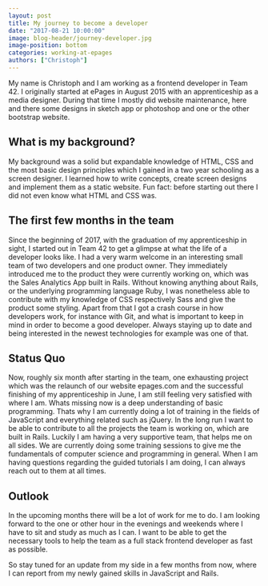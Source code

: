 ```yaml
---
layout: post
title: My journey to become a developer
date: "2017-08-21 10:00:00"
image: blog-header/journey-developer.jpg
image-position: bottom
categories: working-at-epages
authors: ["Christoph"]
---
```

My name is Christoph and I am working as a frontend developer in Team 42. I originally started at ePages in August 2015 with an apprenticeship as a media designer. During that time I mostly did website maintenance, here and there some designs in sketch app or photoshop and one or the other bootstrap website.

## What is my background?

My background was a solid but expandable knowledge of HTML, CSS and the most basic design principles which I gained in a two year schooling as a screen designer. I learned how to write concepts, create screen designs and implement them as a static website. Fun fact: before starting out there I did not even know what HTML and CSS was.

## The first few months in the team

Since the beginning of 2017, with the graduation of my apprenticeship in sight, I started out in Team 42 to get a glimpse at what the life of a developer looks like. I had a very warm welcome in an interesting small team of two developers and one product owner. They immediately introduced me to the product they were currently working on, which was the Sales Analytics App built in Rails. Without knowing anything about Rails, or the underlying programming language Ruby, I was nonetheless able to contribute with my knowledge of CSS respectively Sass and give the product some styling. Apart from that I got a crash course in how developers work, for instance with Git, and what is important to keep in mind in order to become a good developer. Always staying up to date and being interested in the newest technologies for example was one of that.

## Status Quo

Now, roughly six month after starting in the team, one exhausting project which was the relaunch of our website epages.com and the successful finishing of my apprenticeship in June, I am still feeling very satisfied with where I am. Whats missing now is a deep understanding of basic programming. Thats why I am currently doing a lot of training in the fields of JavaScript and everything related such as jQuery. In the long run I want to be able to contribute to all the projects the team is working on, which are built in Rails. Luckily I am having a very supportive team, that helps me on all sides. We are currently doing some training sessions to give me the fundamentals of computer science and programming in general. When I am having questions regarding the guided tutorials I am doing, I can always reach out to them at all times.

## Outlook

In the upcoming months there will be a lot of work for me to do. I am looking forward to the one or other hour in the evenings and weekends where I have to sit and study as much as I can. I want to be able to get the necessary tools to help the team as a full stack frontend developer as fast as possible.

So stay tuned for an update from my side in a few months from now, where I can report from my newly gained skills in JavaScript and Rails.
